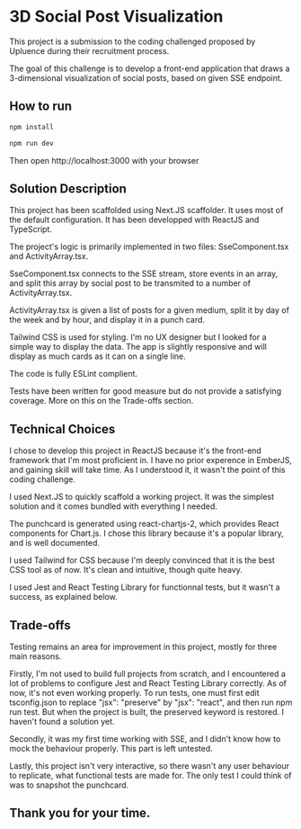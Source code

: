 # 3D Social Post Visualization

This project is a submission to the coding challenged proposed by Upluence during their recruitment process.

The goal of this challenge is to develop a front-end application that draws a 3-dimensional visualization of social posts, based on given SSE endpoint.

## How to run

```bash
npm install

npm run dev
```

Then open http://localhost:3000 with your browser

## Solution Description

This project has been scaffolded using Next.JS scaffolder. It uses most of the default configuration.
It has been developped with ReactJS and TypeScript.

The project's logic is primarily implemented in two files: SseComponent.tsx and ActivityArray.tsx.

SseComponent.tsx connects to the SSE stream, store events in an array, and split this array by social post to be transmited to a number of ActivityArray.tsx.

ActivityArray.tsx is given a list of posts for a given medium, split it by day of the week and by hour, and display it in a punch card.

Tailwind CSS is used for styling. I'm no UX designer but I looked for a simple way to display the data. The app is slightly responsive and will display as much cards as it can on a single line.

The code is fully ESLint complient.

Tests have been written for good measure but do not provide a satisfying coverage. More on this on the Trade-offs section.

## Technical Choices

I chose to develop this project in ReactJS because it's the front-end framework that I'm most proficient in. I have no prior experence in EmberJS, and gaining skill will take time. As I understood it, it wasn't the point of this coding challenge.

I used Next.JS to quickly scaffold a working project. It was the simplest solution and it comes bundled with everything I needed.

The punchcard is generated using react-chartjs-2, which provides React components for Chart.js. I chose this library because it's a popular library, and is well documented.

I used Tailwind for CSS because I'm deeply convinced that it is the best CSS tool as of now. It's clean and intuitive, though quite heavy.

I used Jest and React Testing Library for functionnal tests, but it wasn't a success, as explained below.

## Trade-offs

Testing remains an area for improvement in this project, mostly for three main reasons.

Firstly, I'm not used to build full projects from scratch, and I encountered a lot of problems to configure Jest and React Testing Library correctly. As of now, it's not even working properly. To run tests, one must first edit tsconfig.json to replace "jsx": "preserve" by "jsx": "react", and then run npm run test. But when the project is built, the preserved keyword is restored. I haven't found a solution yet.

Secondly, it was my first time working with SSE, and I didn't know how to mock the behaviour properly. This part is left untested.

Lastly, this project isn't very interactive, so there wasn't any user behaviour to replicate, what functional tests are made for. The only test I could think of was to snapshot the punchcard.

## Thank you for your time.

